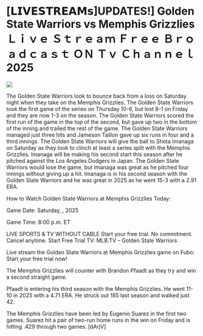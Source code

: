 # [𝗟𝗜𝗩𝗘𝗦𝗧𝗥𝗘𝗔𝗠𝘀]UPDATES!] Golden State Warriors vs Memphis Grizzlies Ｌｉｖｅ Ｓｔｒｅａｍ Ｆｒｅｅ Ｂｒｏａｄｃａｓｔ ＯＮ Ｔｖ Ｃｈａｎｎｅｌ  2025  
  
  
[![](https://i.imgur.com/qSNzIqt.png)](https://movie.rssnews.media/abMvKvl.php)  
  
The Golden State Warriors look to bounce back from a loss on Saturday night when they take on the Memphis Grizzlies. The Golden State Warriors took the first game of the series on Thursday 10-6, but lost 8-1 on Friday and they are now 1-3 on the season. The Golden State Warriors scored the first run of the game in the top of the second, but gave up two in the bottom of the inning and trailed the rest of the game. The Golden State Warriors managed just three hits and Jameson Taillon gave up six runs in four and a third innings. The Golden State Warriors will give the ball to Shota Imanaga on Saturday as they look to clinch at least a series split with the Memphis Grizzlies. Imanaga will be making his second start this season after he pitched against the Los Angeles Dodgers in Japan. The Golden State Warriors would lose the game, but Imanaga was great as he pitched four innings without giving up a hit. Imanaga is in his second season with the Golden State Warriors and he was great in 2025 as he went 15-3 with a 2.91 ERA.

How to Watch Golden State Warriors at Memphis Grizzlies Today:

Game Date: Saturday, , 2025

Game Time: 8:00 p.m. ET

LIVE SPORTS & TV WITHOUT CABLE
Start your free trial. No commitment. Cancel anytime.
Start Free Trial
TV: MLB.TV – Golden State Warriors

Live stream the Golden State Warriors at Memphis Grizzlies game on Fubo: Start your free trial now!

The Memphis Grizzlies will counter with Brandon Pfaadt as they try and win a second straight game.

Pfaadt is entering his third season with the Memphis Grizzlies. He went 11-10 in 2025 with a 4.71 ERA. He struck out 185 last season and walked just 42.

The Memphis Grizzlies have been led by Eugenio Suarez in the first two games. Suarez hit a pair of two-run home runs in the win on Friday and is hitting .429 through two games. [dArjV]